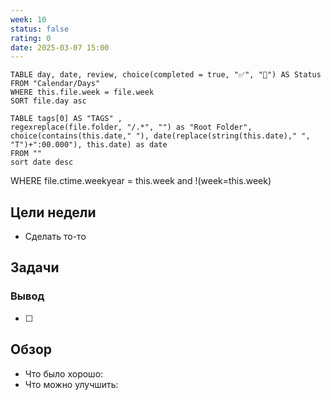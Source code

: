 ```yaml
---
week: 10
status: false
rating: 0
date: 2025-03-07 15:00
---
```


```dataview
TABLE day, date, review, choice(completed = true, "✅", "🔄") AS Status
FROM "Calendar/Days" 
WHERE this.file.week = file.week
SORT file.day asc
```

```dataview
TABLE tags[0] AS "TAGS" ,
regexreplace(file.folder, "/.*", "") as "Root Folder",
choice(contains(this.date," "), date(replace(string(this.date)," ", "T")+":00.000"), this.date) as date
FROM ""
sort date desc
```

WHERE file.ctime.weekyear = this.week and !(week=this.week)

## Цели недели

- Сделать то-то

## Задачи

### Вывод

- [ ]


## Обзор

- Что было хорошо:
- Что можно улучшить: